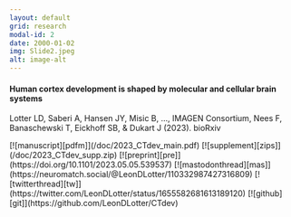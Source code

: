 ```yaml
---
layout: default
grid: research
modal-id: 2
date: 2000-01-02
img: Slide2.jpeg
alt: image-alt
---
```


<script type='text/javascript' src='https://d1bxh8uas1mnw7.cloudfront.net/assets/embed.js'></script>

[pdfm]: https://img.shields.io/badge/PDF-Manuscript-brightgreen?style=flat-square#badge
[pdfs]: https://img.shields.io/badge/PDF-Supplement-brightgreen?style=flat-square#badge
[zips]: https://img.shields.io/badge/PDF-Supplement-brightgreen?style=flat-square#badge
[pre]: https://img.shields.io/badge/Link-Preprint-yellow?style=flat-square#badge
[zen]: https://img.shields.io/badge/Link-Zenodo-0475B6?style=flat-square#badge
[git]: https://img.shields.io/badge/Link-GitHub-black?style=flat-square#badge
[pub]: https://img.shields.io/badge/Link-Publisher-orange?style=flat-square#badge
[mas]: https://img.shields.io/badge/Link-Mastodon-563ACC?style=flat-square#badge
[tw]: https://img.shields.io/badge/Link-Thread-1A8CD8?style=flat-square#badge

#### Human cortex development is shaped by molecular and cellular brain systems
<p class="pub">Lotter LD, Saberi A, Hansen JY, Misic B, ..., IMAGEN Consortium, Nees F, Banaschewski T, Eickhoff SB, & Dukart J (2023). bioRxiv</p>
[![manuscript][pdfm]](/doc/2023_CTdev_main.pdf)
[![supplement][zips]](/doc/2023_CTdev_supp.zip)
[![preprint][pre]](https://doi.org/10.1101/2023.05.05.539537)
[![mastodonthread][mas]](https://neuromatch.social/@LeonDLotter/110332987427316809)
[![twitterthread][tw]](https://twitter.com/LeonDLotter/status/1655582681613189120)
[![github][git]](https://github.com/LeonDLotter/CTdev)
<span class="altmetric-embed" data-doi='10.1101/2023.05.05.539537' data-badge-type="2" data-hide-no-mentions='true' data-badge-popover='right'></span>

